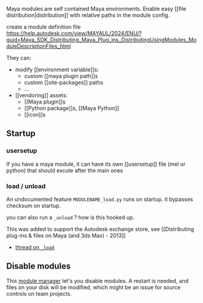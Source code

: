 Maya modules are self contained Maya environments. Enable easy [[file distribution|distribution]] with relative paths in the module config.

create a module definition file https://help.autodesk.com/view/MAYAUL/2024/ENU/?guid=Maya_SDK_Distributing_Maya_Plug_ins_DistributingUsingModules_ModuleDescriptionFiles_html

They can:
- modify [[environment variable]]s:
	- custom [[maya plugin path]]s
	- custom [[site-packages]] paths
	- ...
- [[vendoring]] assets:
	- [[Maya plugin]]s
	- [[Python package]]s,  [[Maya Python]]
	- [[icon]]s
## Startup
### usersetup
If you have a maya module, it can have its own [[usersetup]] file (mel or python) that should excute after the main ones
### load / unload
An undocumented feature
`MODULENAME_load.py` runs on startup.
it bypasses checksum on startup.

you can also run a `_unload` ? how is this hooked up.

This was added to support the Autodesk exchange store, see [[Distributing plug-ins & files on Maya (and 3ds Max) - 2013]]
- [thread on `_load`](https://discourse.techart.online/t/alternative-to-usersetup-mel-in-maya-modules/14375/9)
## Disable modules
This [module manager](https://github.com/robertjoosten/maya-module-manager) let's you disable modules. A restart is needed, and files on your disk will be modified, which might be an issue for source controls on team projects.